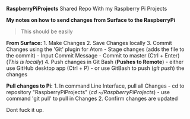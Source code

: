 **RaspberryPiProjects**
Shared Repo With my Raspberry Pi Projects

**My notes on how to send changes from Surface to the RaspberryPi**
 >This should be easily

**From Surface:**
    1. Make Changes
    2. Save Changes locally
    3. Commit Changes using the 'Git' plugin for Atom
        - Stage changes (adds the file to the commit)
        - Input Commit Message
        - Commit to master (Ctrl + Enter) (_This is locally_)
    4. Push changes in Git Bash (**Pushes to Remote**)
        - either use GitHub desktop app (Ctrl + P)
        - or use GitBash to push (*git push*) the changes

**Pull changes to Pi:**
    1. In command Line Interface, pull all Changes
        - cd to repository "RaspberryPiProjects" (*cd ~/RaspberryPiProjects*)
        - use command 'git pull' to pull in Changes
    2. Confirm changes are updated

Dont fuck it up.
